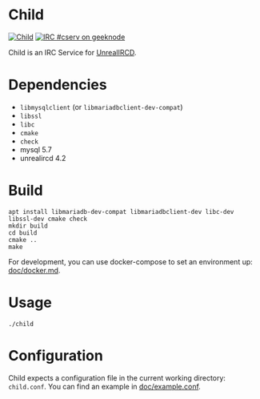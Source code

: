 # Child
[![Child](https://circleci.com/gh/Ethylix/child.svg?style=svg)](https://circleci.com/gh/Ethylix/child) [![IRC #cserv on geeknode](https://img.shields.io/badge/geeknode-%23cserv-brightgreen)](irc://irc.geeknode.org:6697/cserv)

Child is an IRC Service for [UnrealIRCD](https://www.unrealircd.com).

# Dependencies
- `libmysqlclient` (or `libmariadbclient-dev-compat`)
- `libssl`
- `libc`
- `cmake`
- `check`
- mysql 5.7
- unrealircd 4.2

# Build
```
apt install libmariadb-dev-compat libmariadbclient-dev libc-dev libssl-dev cmake check
mkdir build
cd build
cmake ..
make
```

For development, you can use docker-compose to set an environment up: [doc/docker.md](doc/docker.md).

# Usage
```
./child
```

# Configuration
Child expects a configuration file in the current working directory: `child.conf`. You can find an example in [doc/example.conf](doc/example.conf).